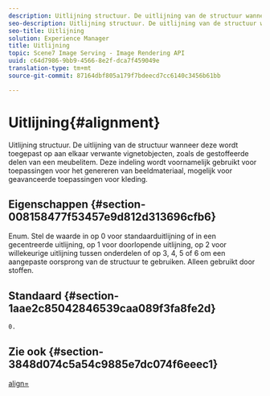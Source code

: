 ```yaml
---
description: Uitlijning structuur. De uitlijning van de structuur wanneer deze wordt toegepast op aan elkaar verwante vignetobjecten, zoals de gestoffeerde delen van een meubelitem. Deze indeling wordt voornamelijk gebruikt voor toepassingen voor het genereren van beeldmateriaal, mogelijk voor geavanceerde toepassingen voor kleding.
seo-description: Uitlijning structuur. De uitlijning van de structuur wanneer deze wordt toegepast op aan elkaar verwante vignetobjecten, zoals de gestoffeerde delen van een meubelitem. Deze indeling wordt voornamelijk gebruikt voor toepassingen voor het genereren van beeldmateriaal, mogelijk voor geavanceerde toepassingen voor kleding.
seo-title: Uitlijning
solution: Experience Manager
title: Uitlijning
topic: Scene7 Image Serving - Image Rendering API
uuid: c64d7986-9bb9-4566-8e2f-dca7f459049e
translation-type: tm+mt
source-git-commit: 87164dbf805a179f7bdeecd7cc6140c3456b61bb

---
```



# Uitlijning{#alignment}

Uitlijning structuur. De uitlijning van de structuur wanneer deze wordt toegepast op aan elkaar verwante vignetobjecten, zoals de gestoffeerde delen van een meubelitem. Deze indeling wordt voornamelijk gebruikt voor toepassingen voor het genereren van beeldmateriaal, mogelijk voor geavanceerde toepassingen voor kleding.

## Eigenschappen {#section-008158477f53457e9d812d313696cfb6}

Enum. Stel de waarde in op 0 voor standaarduitlijning of in een gecentreerde uitlijning, op 1 voor doorlopende uitlijning, op 2 voor willekeurige uitlijning tussen onderdelen of op 3, 4, 5 of 6 om een aangepaste oorsprong van de structuur te gebruiken. Alleen gebruikt door stoffen.

## Standaard {#section-1aae2c85042846539caa089f3fa8fe2d}

`0.`

## Zie ook {#section-3848d074c5a54c9885e7dc074f6eeec1}

[align=](../../../../../ir-api/http-protocol/image-rendering-api-ref/c-ir-http-protocol-ref/c-ir-http-protocol-command-reference/r-ir-align.md#reference-4d63baa522ce42f9b15167ba34c5c6a7)
